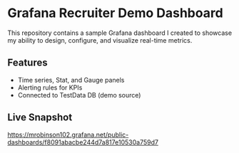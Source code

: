 # Grafana Recruiter Demo Dashboard

This repository contains a sample Grafana dashboard I created to showcase my ability to design, configure, and visualize real-time metrics.

## Features
- Time series, Stat, and Gauge panels
- Alerting rules for KPIs
- Connected to TestData DB (demo source)

## Live Snapshot
https://mrobinson102.grafana.net/public-dashboards/f8091abacbe244d7a817e10530a759d7
